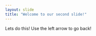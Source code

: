 ```yaml
---
layout: slide
title: "Welcome to our second slide!"
---
```

Lets do this!
Use the left arrow to go back!
